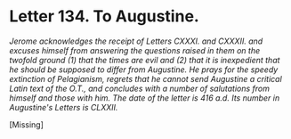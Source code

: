 <h1>Letter 134. To Augustine.</h1>

<p><i>Jerome acknowledges the receipt of Letters CXXXI. and CXXXII. and excuses himself from answering the questions raised in them on the twofold ground (1) that the times are evil and (2) that it is inexpedient that he should be supposed to differ from Augustine. He prays for the speedy extinction of Pelagianism, regrets that he cannot send Augustine a critical Latin text of the O.T., and concludes with a number of salutations from himself and those with him. The date of the letter is 416 a.d. Its number in Augustine's Letters is CLXXII.</i></p>

[Missing]